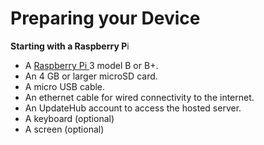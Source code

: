 # Preparing your Device

**Starting with a Raspberry P**i

* A [Raspberry Pi ](https://www.raspberrypi.org/)3 model B or B+.
* An 4 GB or larger microSD card.
* A micro USB cable.
* An ethernet cable for wired connectivity to the internet.
* An UpdateHub account to access the hosted server.
* A keyboard \(optional\)
* A screen \(optional\)
